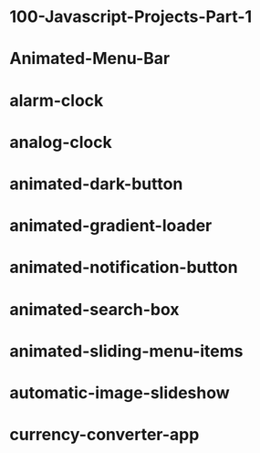 # 100-Javascript-Projects-Part-1
# Animated-Menu-Bar

# alarm-clock

# analog-clock

# animated-dark-button

# animated-gradient-loader

# animated-notification-button

# animated-search-box

# animated-sliding-menu-items

# automatic-image-slideshow

# currency-converter-app
